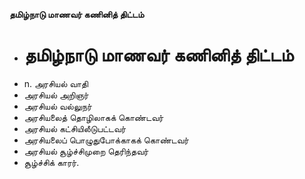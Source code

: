 **தமிழ்நாடு மாணவர் கணினித் திட்டம்**
- # தமிழ்நாடு மாணவர் கணினித் திட்டம்
- n. அரசியல் வாதி
- அரசியல் அறிஞர்
- அரசியல் வல்லுநர்
- அரசியலைத் தொழிலாகக் கொண்டவர்
- அரசியல் கட்சியிலீடுபட்டவர்
- அரசியலைப் பொழுதுபோக்காகக் கொண்டவர்
-  அரசியல் சூழ்ச்சிமுறை தெரிந்தவர்
- சூழ்ச்சிக் காரர்.

